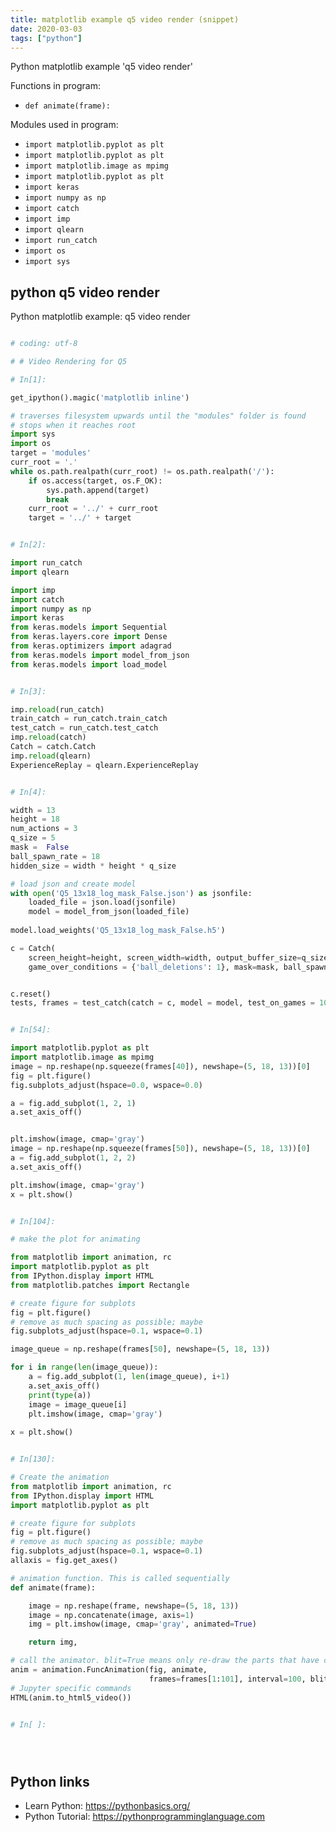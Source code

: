 ```yaml
---
title: matplotlib example q5 video render (snippet)
date: 2020-03-03
tags: ["python"]
---
```

Python matplotlib example 'q5 video render'

Functions in program: 
* `def animate(frame):`

Modules used in program: 
* `import matplotlib.pyplot as plt`
* `import matplotlib.pyplot as plt`
* `import matplotlib.image as mpimg`
* `import matplotlib.pyplot as plt`
* `import keras`
* `import numpy as np`
* `import catch`
* `import imp`
* `import qlearn`
* `import run_catch `
* `import os`
* `import sys`

## python q5 video render

Python matplotlib example: q5 video render

```python

# coding: utf-8

# # Video Rendering for Q5

# In[1]:

get_ipython().magic('matplotlib inline')

# traverses filesystem upwards until the "modules" folder is found
# stops when it reaches root
import sys
import os
target = 'modules'
curr_root = '.'
while os.path.realpath(curr_root) != os.path.realpath('/'):
    if os.access(target, os.F_OK):
        sys.path.append(target)
        break
    curr_root = '../' + curr_root
    target = '../' + target


# In[2]:

import run_catch 
import qlearn

import imp
import catch
import numpy as np
import keras
from keras.models import Sequential
from keras.layers.core import Dense
from keras.optimizers import adagrad
from keras.models import model_from_json
from keras.models import load_model


# In[3]:

imp.reload(run_catch)
train_catch = run_catch.train_catch
test_catch = run_catch.test_catch
imp.reload(catch)
Catch = catch.Catch
imp.reload(qlearn)
ExperienceReplay = qlearn.ExperienceReplay


# In[4]:

width = 13
height = 18
num_actions = 3
q_size = 5
mask =  False
ball_spawn_rate = 18
hidden_size = width * height * q_size

# load json and create model
with open('Q5_13x18_log_mask_False.json') as jsonfile:
    loaded_file = json.load(jsonfile)
    model = model_from_json(loaded_file)
    
model.load_weights('Q5_13x18_log_mask_False.h5')

c = Catch(
    screen_height=height, screen_width=width, output_buffer_size=q_size,
    game_over_conditions = {'ball_deletions': 1}, mask=mask, ball_spawn_rate=ball_spawn_rate)


c.reset()
tests, frames = test_catch(catch = c, model = model, test_on_games = 10, save_frames=True)


# In[54]:

import matplotlib.pyplot as plt
import matplotlib.image as mpimg
image = np.reshape(np.squeeze(frames[40]), newshape=(5, 18, 13))[0]
fig = plt.figure()
fig.subplots_adjust(hspace=0.0, wspace=0.0)

a = fig.add_subplot(1, 2, 1)
a.set_axis_off()


plt.imshow(image, cmap='gray')
image = np.reshape(np.squeeze(frames[50]), newshape=(5, 18, 13))[0]
a = fig.add_subplot(1, 2, 2)
a.set_axis_off()

plt.imshow(image, cmap='gray')
x = plt.show()


# In[104]:

# make the plot for animating

from matplotlib import animation, rc
import matplotlib.pyplot as plt
from IPython.display import HTML
from matplotlib.patches import Rectangle

# create figure for subplots
fig = plt.figure()
# remove as much spacing as possible; maybe
fig.subplots_adjust(hspace=0.1, wspace=0.1)

image_queue = np.reshape(frames[50], newshape=(5, 18, 13))

for i in range(len(image_queue)):
    a = fig.add_subplot(1, len(image_queue), i+1)
    a.set_axis_off()
    print(type(a))
    image = image_queue[i]
    plt.imshow(image, cmap='gray')
    
x = plt.show()


# In[130]:

# Create the animation
from matplotlib import animation, rc
from IPython.display import HTML
import matplotlib.pyplot as plt

# create figure for subplots
fig = plt.figure()
# remove as much spacing as possible; maybe
fig.subplots_adjust(hspace=0.1, wspace=0.1)
allaxis = fig.get_axes()

# animation function. This is called sequentially
def animate(frame):

    image = np.reshape(frame, newshape=(5, 18, 13))
    image = np.concatenate(image, axis=1)
    img = plt.imshow(image, cmap='gray', animated=True)

    return img,

# call the animator. blit=True means only re-draw the parts that have changed.
anim = animation.FuncAnimation(fig, animate,
                               frames=frames[1:101], interval=100, blit=True)
# Jupyter specific commands
HTML(anim.to_html5_video())


# In[ ]:





```

## Python links

- Learn Python: https://pythonbasics.org/
- Python Tutorial: https://pythonprogramminglanguage.com
